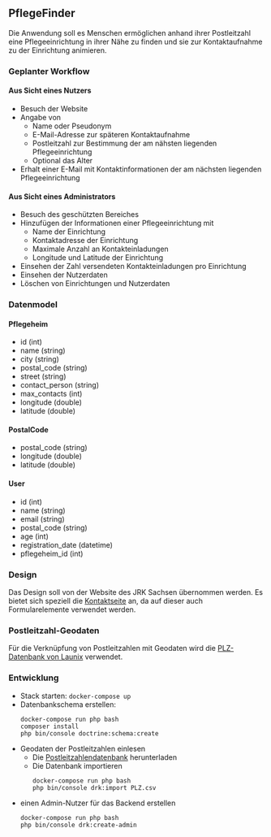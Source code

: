 ## PflegeFinder

Die Anwendung soll es Menschen ermöglichen anhand ihrer Postleitzahl eine Pflegeeinrichtung in ihrer Nähe zu finden und
sie zur Kontaktaufnahme zu der Einrichtung animieren.

### Geplanter Workflow

#### Aus Sicht eines Nutzers

- Besuch der Website
- Angabe von
  * Name oder Pseudonym
  * E-Mail-Adresse zur späteren Kontaktaufnahme
  * Postleitzahl zur Bestimmung der am nähsten liegenden Pflegeeinrichtung
  * Optional das Alter
 - Erhalt einer E-Mail mit Kontaktinformationen der am nächsten liegenden Pflegeeinrichtung
 
 #### Aus Sicht eines Administrators
 
 - Besuch des geschützten Bereiches
 - Hinzufügen der Informationen einer Pflegeeinrichtung mit
   * Name der Einrichtung
   * Kontaktadresse der Einrichtung
   * Maximale Anzahl an Kontakteinladungen
   * Longitude und Latitude der Einrichtung
- Einsehen der Zahl versendeten Kontakteinladungen pro Einrichtung
- Einsehen der Nutzerdaten
- Löschen von Einrichtungen und Nutzerdaten

### Datenmodel

#### Pflegeheim

* id (int)
* name (string)
* city (string)
* postal_code (string)
* street (string)
* contact_person (string)
* max_contacts (int)
* longitude (double)
* latitude (double)

#### PostalCode

* postal_code (string)
* longitude (double)
* latitude (double)

#### User

* id (int)
* name (string)
* email (string)
* postal_code (string)
* age (int)
* registration_date (datetime)
* pflegeheim_id (int)

### Design

Das Design soll von der Website des JRK Sachsen übernommen werden. Es bietet sich speziell die
[Kontaktseite](https://jrksachsen.de/informationen/kontakt/) an, da auf dieser auch Formularelemente 
verwendet werden.

### Postleitzahl-Geodaten

Für die Verknüpfung von Postleitzahlen mit Geodaten wird die 
[PLZ-Datenbank von Launix](https://launix.de/launix/launix-gibt-plz-datenbank-frei/)
verwendet.  

### Entwicklung

- Stack starten: `docker-compose up`
- Datenbankschema erstellen:
    ```
    docker-compose run php bash
    composer install
    php bin/console doctrine:schema:create
    ```
- Geodaten der Postleitzahlen einlesen
  * Die [Postleitzahlendatenbank](https://launix.de/launix/wp-content/uploads/2019/06/PLZ.csv) herunterladen
  * Die Datenbank importieren
      ```
      docker-compose run php bash
      php bin/console drk:import PLZ.csv
      ```
- einen Admin-Nutzer für das Backend erstellen
    ```
    docker-compose run php bash
    php bin/console drk:create-admin
    ```